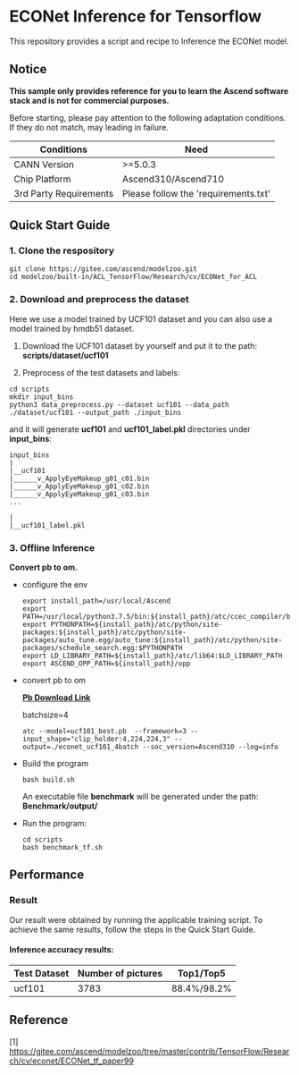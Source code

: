 

# ECONet Inference for Tensorflow 

This repository provides a script and recipe to Inference the ECONet model.

## Notice
**This sample only provides reference for you to learn the Ascend software stack and is not for commercial purposes.**

Before starting, please pay attention to the following adaptation conditions. If they do not match, may leading in failure.

| Conditions | Need |
| --- | --- |
| CANN Version | >=5.0.3 |
| Chip Platform| Ascend310/Ascend710 |
| 3rd Party Requirements| Please follow the 'requirements.txt' |

## Quick Start Guide

### 1. Clone the respository

```shell
git clone https://gitee.com/ascend/modelzoo.git
cd modelzoo/built-in/ACL_TensorFlow/Research/cv/ECONet_for_ACL
```

### 2. Download and preprocess the dataset

Here we use a model trained by UCF101 dataset and you can also use a model trained by hmdb51 dataset.

1. Download the  UCF101 dataset by yourself and put it to the path: **scripts/dataset/ucf101**

2. Preprocess of the test datasets and labels:
```
cd scripts
mkdir input_bins
python3 data_preprocess.py --dataset ucf101 --data_path ./dataset/ucf101 --output_path ./input_bins
```
and it will generate **ucf101** and **ucf101_label.pkl** directories under **input_bins**:
```
input_bins
|
|__ucf101
|______v_ApplyEyeMakeup_g01_c01.bin
|______v_ApplyEyeMakeup_g01_c02.bin
|______v_ApplyEyeMakeup_g01_c03.bin
...

|
|__ucf101_label.pkl

```

### 3. Offline Inference

**Convert pb to om.**

- configure the env

  ```
  export install_path=/usr/local/Ascend
  export PATH=/usr/local/python3.7.5/bin:${install_path}/atc/ccec_compiler/bin:${install_path}/atc/bin:$PATH
  export PYTHONPATH=${install_path}/atc/python/site-packages:${install_path}/atc/python/site-packages/auto_tune.egg/auto_tune:${install_path}/atc/python/site-packages/schedule_search.egg:$PYTHONPATH
  export LD_LIBRARY_PATH=${install_path}/atc/lib64:$LD_LIBRARY_PATH
  export ASCEND_OPP_PATH=${install_path}/opp
  ```

- convert pb to om

  [**Pb Download Link**](https://modelzoo-train-atc.obs.cn-north-4.myhuaweicloud.com/006_train_backup/econet/ECONet_tf_paper99/scripts/ucf101_best.pb)
  
  batchsize=4

  ```
  atc --model=ucf101_best.pb  --framework=3 --input_shape="clip_holder:4,224,224,3" --output=./econet_ucf101_4batch --soc_version=Ascend310 --log=info
  ```

- Build the program

  ```
  bash build.sh
  ```
  An executable file **benchmark** will be generated under the path: **Benchmark/output/**

- Run the program:

  ```
  cd scripts
  bash benchmark_tf.sh
  ```



## Performance

### Result

Our result were obtained by running the applicable training script. To achieve the same results, follow the steps in the Quick Start Guide.

#### Inference accuracy results:

| Test Dataset | Number of pictures | Top1/Top5 |
|--------------|-------------------|-------------------|
| ucf101          | 3783             | 88.4%/98.2%             |

## Reference
[1] https://gitee.com/ascend/modelzoo/tree/master/contrib/TensorFlow/Research/cv/econet/ECONet_tf_paper99
